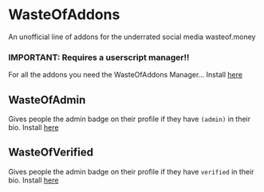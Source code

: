 # WasteOfAddons
An unofficial line of addons for the underrated social media wasteof.money

### IMPORTANT: Requires a userscript manager!!

For all the addons you need the WasteOfAddons Manager... Install [here](https://github.com/retronbv/WasteOfAddons/raw/main/WasteOfAddons%20Manager.user.js)

## WasteOfAdmin
Gives people the admin badge on their profile if they have `(admin)` in their bio.
Install [here](https://github.com/retronbv/WasteOfAddons/raw/main/WasteOfAdmin.user.js)

## WasteOfVerified
Gives people the admin badge on their profile if they have `verified` in their bio.
Install [here](https://github.com/retronbv/WasteOfAddons/raw/main/WasteOfVerified.user.js)
